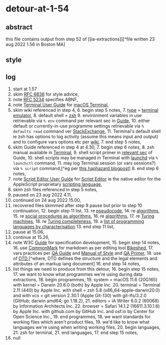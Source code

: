 # detour-at-1-54

## abstract

this file contains output from step 52 of [[ia-extractions]][^file written 23 aug 2022 1.56 in Boston MA]

## style

## log

1. start at 1.57
2. skim [RFC 6838](https://www.rfc-editor.org/rfc/rfc6838) for style advice,
3. note [RFC 5234](https://www.rfc-editor.org/rfc/rfc5234) specifies ABNF,
4. note [Terminal User Guide](https://support.apple.com/en-gb/guide/terminal/welcome/2.11/mac/11.6) for [macOS Terminal](https://en.wikipedia.org/wiki/Terminal_(macOS)),
5. skim wiki referenced in step 4,
    6. begin step 5 notes,
    7. [type](https://en.wikipedia.org/wiki/Software_categories#Categorization_approaches) = [terminal emulator](https://en.wikipedia.org/wiki/Terminal_emulator),
    8. default shell = [zsh](https://en.wikipedia.org/wiki/Z_shell)
    9. environment variables in use retrievable via `% env` command per relevant sec in [Guide](https://support.apple.com/en-gb/guide/terminal/apd382cc5fa-4f58-4449-b20a-41c53c006f8f/2.11/mac/11.0),
    10. either default or currently-in-use programme settings retrievable via `% defaults read` command ver [StackExchange](https://apple.stackexchange.com/questions/195244/concise-compact-list-of-all-defaults-currently-configured-and-their-values),
    11. Terminal's default shell ie zsh has options to log activity (assume this means input and output) and to configure vars options etc per [wiki](https://en.wikipedia.org/wiki/Comparison_of_command_shells),
    7. end step 5 notes,
6. skim Guide referenced in step 4 at 4.30,
    7. begin step 6 notes,
    8. zsh manual available in [Terminal](x-man-page://zsh),
    9. shell script primer in [relevant sec](https://support.apple.com/en-gb/guide/terminal/apd53500956-7c5b-496b-a362-2845f2aab4bc/2.11/mac/11.0) of Guide,
    10. shell scripts may be managed in Terminal with [launchd](https://support.apple.com/en-gb/guide/terminal/apdc6c1077b-5d5d-4d35-9c19-60f2397b2369/2.11/mac/11.0) via `% launchctl` command,
    11. may log Terminal session (or vars sessions?) via `% script` command,[^eg per [this haphazard blogpost](https://ostechnix.com/record-everything-terminal/)]
    8. end step 6 notes,
7. note [Script Editor User Guide](https://support.apple.com/en-gb/guide/script-editor/welcome/2.11/mac/11.6) for [Script Editor](https://en.wikipedia.org/wiki/AppleScript_Editor) ie the native editor for the AppleScript proprietary [scripting language](https://en.wikipedia.org/wiki/Scripting_language),
8. skim zsh files referenced in step 5 notes,
9. paused on 23 aug 2022 4.11,
10. continued on 24 aug 2022 15.00,
11. recovered files skimmed after step 9 pause but prior to step 10 continuation,
    12. begin step 11 list,
    13. re [pseudocode](https://en.wikipedia.org/wiki/Pseudocode),
    14. re [algorithms](https://www.khanacademy.org/computing/ap-computer-science-principles/algorithms-101/building-algorithms/a/expressing-an-algorithm),
    15. re [social procedures as algorithms](https://plato.stanford.edu/entries/social-procedures/),
    16. re [algorithms](https://en.wikipedia.org/wiki/Algorithm_characterizations),
    17. re [Turing machines](https://en.wikipedia.org/wiki/Turing_machine),
    18. re [Turing completeness](https://en.wikipedia.org/wiki/Turing_completeness),
    19. a [list of programming languages by characterisation](https://en.wikipedia.org/wiki/List_of_programming_languages_by_type)
    13. end step 11 list,
12. pause at 15.06,
13. continue at 15.26,
14. note W3C [Guide](https://www.w3.org/Guide/) for specification development,
    15. begin step 14 notes,
    16. use [CommonMark](https://commonmark.org) for markdown as per editing tool [Bikeshed](https://tabatkins.github.io/bikeshed/),
    17. vars practices per [QA Guide](https://www.w3.org/TR/qaframe-spec/) and [Manual of Style](https://www.w3.org/Guide/manual-of-style/) and [QA Primer](https://www.w3.org/QA/WG/qaframe-primer),
    18. use of [DTD](https://en.wikipedia.org/wiki/Document_type_definition),[^where, DTD defines the structure and the legal elements and attributes of an markup lang document]
    16. end step 14 notes,
15. list things we need to produce from this detour,
    16. begin step 15 notes,
    17. we want to know what programmes we're using during data extractions,
        18. begin programmes,
        19. system = macOS 11.6 (20G165) with kernel = Darwin 20.6.0 (both) by Apple Inc.
        20. terminal = Terminal 2.11 (440) by Apple Inc. with shell = zsh 5.8 (x86_64-apple-darwin20.0) and with vcs = git version 2.30.1 (Apple Git-130) with git-lfs/3.2.0 (GitHub; darwin amd64; go 1.18.2), 
        21. editors = iA Writer 6.0.2 (60068) by Information Architects Inc.
        22. browser = Safari 14.1.2 (16611.3.10.1.6) by Apple Inc. with github.com by GitHub Inc. and osf.io by Center for Open Science Inc.,
        19. end programmes,
    18. we want standards for working files which aren't product files,
    19. we'd like to know what languages we're using when writing working files,
        20. begin languages,
        21. zsh for terminal,
        21. end languages,
    17. end step 15 notes,
16. null